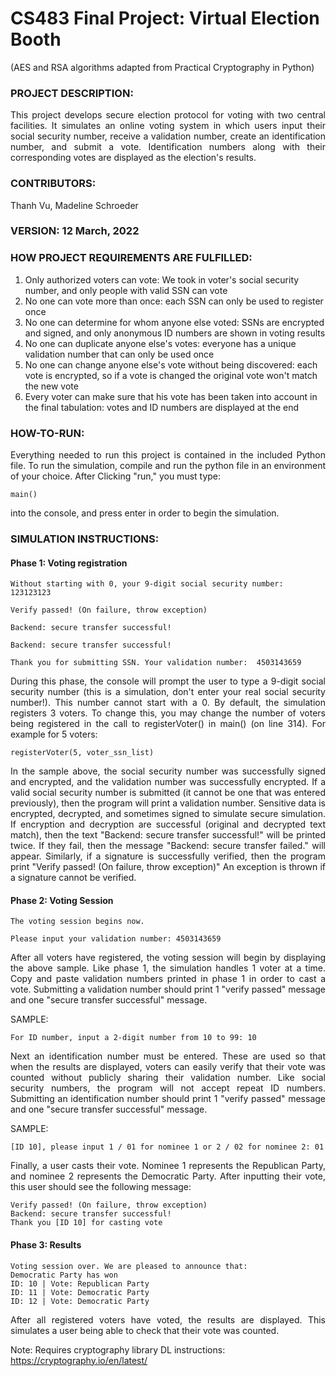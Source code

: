 # CS483 Final Project: Virtual Election Booth

(AES and RSA algorithms adapted from Practical Cryptography in Python)  

### PROJECT DESCRIPTION: 
<p align="justify"> This project develops secure election protocol for voting with two central facilities. It simulates an online voting system in which users input their social security number, receive a validation number, create an identification number, and submit a vote. Identification numbers along with their corresponding votes are displayed as the election's results.</p>

### CONTRIBUTORS: 
Thanh Vu, Madeline Schroeder  

### VERSION: 12 March, 2022
### HOW PROJECT REQUIREMENTS ARE FULFILLED:

1. Only authorized voters can vote: We took in voter's social security number, and only people with valid SSN can vote
2. No one can vote more than once: each SSN can only be used to register once
3. No one can determine for whom anyone else voted: SSNs are encrypted and signed, and only anonymous ID numbers are shown in voting results
4. No one can duplicate anyone else's votes: everyone has a unique validation number that can only be used once
5. No one can change anyone else's vote without being discovered: each vote is encrypted, so if a vote is changed the original vote won't match the new vote
6. Every voter can make sure that his vote has been taken into account in the final tabulation: votes and ID numbers are displayed at the end
### HOW-TO-RUN:

<p align="justify">
Everything needed to run this project is contained in the included Python file.  
To run the simulation, compile and run the python file in an environment of your choice. After Clicking "run," you must type:  	</p>

	main()
  
<p align="justify">into the console, and press enter in order to begin the simulation.</p>

### SIMULATION INSTRUCTIONS:
#### Phase 1: Voting registration

```
Without starting with 0, your 9-digit social security number: 123123123

Verify passed! (On failure, throw exception)

Backend: secure transfer successful!

Backend: secure transfer successful!

Thank you for submitting SSN. Your validation number:  4503143659
```

<p align="justify"> During this phase, the console will prompt the user to type a 9-digit social  
security number (this is a simulation, don't enter your real social security  
number!). This number cannot start with a 0. By default, the simulation registers  
3 voters. To change this, you may change the number of voters being registered in  
the call to registerVoter() in main() (on line 314). For example for 5 voters:  </p>  

```
registerVoter(5, voter_ssn_list)
```	
  
<p align="justify"> In the sample above, the social security number was successfully signed and encrypted,   
and the validation number was successfully encrypted. If a valid social security number   
is submitted (it cannot be one that was entered previously), then the program will print  
a validation number. Sensitive data is encrypted, decrypted, and sometimes signed   
to simulate secure simulation. If encryption and decryption are successful (original   
and decrypted text match), then the text "Backend: secure transfer successful!"  
will be printed twice. If they fail, then the message "Backend:   
secure transfer failed." will appear. Similarly, if a signature is successfully  
verified, then the program print "Verify passed! (On failure, throw exception)"  
An exception is thrown if a signature cannot be verified.   
</p>

#### Phase 2: Voting Session

```
The voting session begins now.  

Please input your validation number: 4503143659
```

<p align="justify"> After all voters have registered, the voting session will begin by displaying the  
above sample. Like phase 1, the simulation handles 1 voter at a time. Copy and   
paste validation numbers printed in phase 1 in order to cast a vote. Submitting a   
validation number should print 1 "verify passed" message and one "secure transfer   
successful" message.  </p>

SAMPLE:  

```
For ID number, input a 2-digit number from 10 to 99: 10  
```

<p align="justify"> Next an identification number must be entered. These are used so that when the   
results are displayed, voters can easily verify that their vote was counted without  
publicly sharing their validation number. Like social security numbers, the program  
will not accept repeat ID numbers. Submitting an identification number should print  
1 "verify passed" message and one "secure transfer successful" message.  </p>

SAMPLE:  
```
[ID 10], please input 1 / 01 for nominee 1 or 2 / 02 for nominee 2: 01  
```
<p align="justify"> Finally, a user casts their vote. Nominee 1 represents the Republican Party, and  
nominee 2 represents the Democratic Party. After inputting their vote, this user  
should see the following message:   </p>

```
Verify passed! (On failure, throw exception)  
Backend: secure transfer successful!  
Thank you [ID 10] for casting vote  
```

#### Phase 3: Results

```
Voting session over. We are pleased to announce that:  
Democratic Party has won  
ID: 10 | Vote: Republican Party  
ID: 11 | Vote: Democratic Party  
ID: 12 | Vote: Democratic Party  
```

<p align="justify"> After all registered voters have voted, the results are displayed. This simulates  
a user being able to check that their vote was counted.  
  
Note: Requires cryptography library DL instructions: https://cryptography.io/en/latest/  </p>
